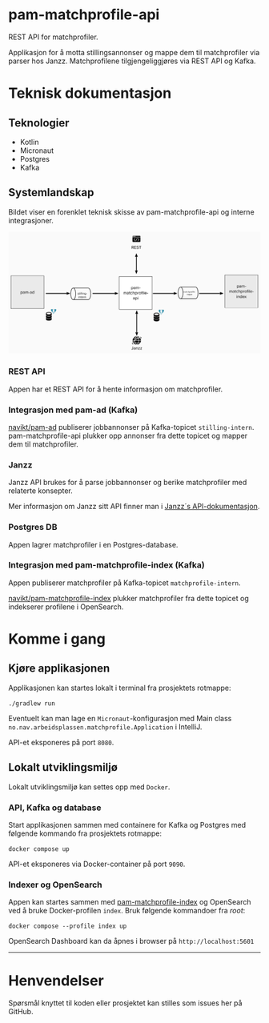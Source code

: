 pam-matchprofile-api
================

REST API for matchprofiler.

Applikasjon for å motta stillingsannonser og mappe dem til matchprofiler via parser hos Janzz.
Matchprofilene tilgjengeliggjøres via REST API og Kafka.

# Teknisk dokumentasjon

## Teknologier

* Kotlin
* Micronaut
* Postgres
* Kafka

## Systemlandskap

Bildet viser en forenklet teknisk skisse av pam-matchprofile-api og interne integrasjoner. 

![Teknisk skisse)](images/teknisk-skisse.png)

### REST API

Appen har et REST API for å hente informasjon om matchprofiler.

### Integrasjon med pam-ad (Kafka)

[navikt/pam-ad](https://github.com/navikt/pam-ad) publiserer jobbannonser på Kafka-topicet `stilling-intern`. 
pam-matchprofile-api plukker opp annonser fra dette topicet og mapper dem til matchprofiler.

### Janzz

Janzz API brukes for å parse jobbannonser og berike matchprofiler med relaterte konsepter.

Mer informasjon om Janzz sitt API finner man i [Janzz´s API-dokumentasjon](https://www.janzz.jobs/static/doc/apiv1/index.html).

### Postgres DB

Appen lagrer matchprofiler i en Postgres-database.

### Integrasjon med pam-matchprofile-index (Kafka)

Appen publiserer matchprofiler på Kafka-topicet `matchprofile-intern`. 

[navikt/pam-matchprofile-index](https://github.com/navikt/pam-matchprofile-index) plukker matchprofiler fra 
dette topicet og indekserer profilene i OpenSearch. 

# Komme i gang

## Kjøre applikasjonen

Applikasjonen kan startes lokalt i terminal fra prosjektets rotmappe:

```
./gradlew run
```

Eventuelt kan man lage en `Micronaut`-konfigurasjon med Main class `no.nav.arbeidsplassen.matchprofile.Application`
i IntelliJ.

API-et eksponeres på port `8080`.

## Lokalt utviklingsmiljø

Lokalt utviklingsmiljø kan settes opp med `Docker`.

### API, Kafka og database

Start applikasjonen sammen med containere for Kafka og Postgres med følgende kommando fra prosjektets rotmappe:

```
docker compose up
```

API-et eksponeres via Docker-container på port `9090`.

### Indexer og OpenSearch

Appen kan startes sammen med [pam-matchprofile-index](https://github.com/navikt/pam-matchprofile-index) og 
OpenSearch ved å bruke Docker-profilen `index`. Bruk følgende kommandoer fra *root*:

```
docker compose --profile index up
```

OpenSearch Dashboard kan da åpnes i browser på `http://localhost:5601`

---

# Henvendelser

Spørsmål knyttet til koden eller prosjektet kan stilles som issues her på GitHub.
